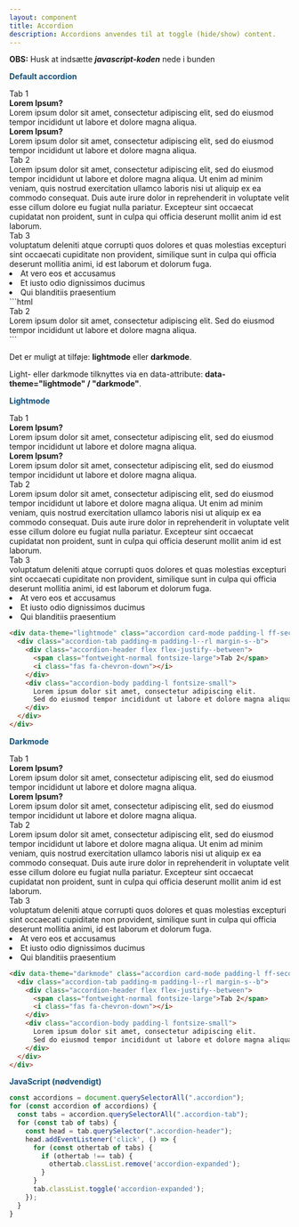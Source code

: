 ```yaml
---
layout: component
title: Accordion
description: Accordions anvendes til at toggle (hide/show) content.
---
```


**OBS:** Husk at indsætte ***javascript-koden*** nede i bunden

<span style="color:#12507b;font-weight: bolder">Default accordion</span>

<div class="flex grid-width--small">
  <div class="accordion card-mode padding-l ff-secondary width-1of1">
    <div class="accordion-tab padding-m padding-l--rl margin-s--b">
      <div class="accordion-header flex flex-justify--between">
        <span class="fontweight-normal fontsize-large">Tab 1</span>
        <i class="fas fa-chevron-down"></i>
      </div>
      <div class="accordion-body padding-l fontsize-small">
      <div><b>Lorem Ipsum?</b></div>
      Lorem ipsum dolor sit amet, consectetur adipiscing elit, sed do eiusmod tempor incididunt ut labore et dolore magna aliqua.
      <div class="padding-m--t"><b>Lorem Ipsum?</b></div>
      Lorem ipsum dolor sit amet, consectetur adipiscing elit, sed do eiusmod tempor incididunt ut labore et dolore magna aliqua.
      </div>
    </div>
    <div class="accordion-tab padding-m padding-l--rl margin-s--b">
      <div class="accordion-header flex flex-justify--between">
        <span class="fontweight-normal fontsize-large">Tab 2</span>
        <i class="fas fa-chevron-down"></i>
      </div>
      <div class="accordion-body padding-l fontsize-small">
      Lorem ipsum dolor sit amet, consectetur adipiscing elit, sed do eiusmod tempor incididunt ut labore et dolore magna aliqua. Ut enim ad minim veniam, quis nostrud exercitation ullamco laboris nisi ut aliquip ex ea commodo consequat. Duis aute irure dolor in reprehenderit in voluptate velit esse cillum dolore eu fugiat nulla pariatur. Excepteur sint occaecat cupidatat non proident, sunt in culpa qui officia deserunt mollit anim id est laborum.
      </div>
    </div>
      <div class="accordion-tab padding-m padding-l--rl margin-s--b">
      <div class="accordion-header flex flex-justify--between">
        <span class="fontweight-normal fontsize-large">Tab 3</span>
        <i class="fas fa-chevron-down"></i>
      </div>
      <div class="accordion-body padding-l fontsize-small">
          voluptatum deleniti atque corrupti quos dolores et quas molestias excepturi sint occaecati cupiditate non provident, similique sunt in culpa qui officia deserunt mollitia animi, id est laborum et dolorum fuga.
        <li>At vero eos et accusamus</li>
        <li>Et iusto odio dignissimos ducimus</li>
        <li>Qui blanditiis praesentium</li>
      </div>
    </div>
  </div>
</div>
```html
<div class="accordion card-mode padding-l ff-secondary width-1of1">
  <div class="accordion-tab padding-m padding-l--rl margin-s--b">
    <div class="accordion-header flex flex-justify--between">
      <span class="fontweight-normal fontsize-large">Tab 2</span>
      <i class="fas fa-chevron-down"></i>
    </div>
    <div class="accordion-body padding-l fontsize-small">
      Lorem ipsum dolor sit amet, consectetur adipiscing elit.
      Sed do eiusmod tempor incididunt ut labore et dolore magna aliqua.
    </div>
  </div>
</div>
```

Det er muligt at tilføje: **lightmode** eller **darkmode**.

Light- eller darkmode tilknyttes via en data-attribute: **data-theme="lightmode" / "darkmode"**.

<span style="color:#12507b;font-weight: bolder">Lightmode</span>

<div class="flex grid-width--small">
  <div data-theme="lightmode" class="accordion card-mode padding-l ff-secondary width-1of1">
    <div class="accordion-tab padding-m padding-l--rl margin-s--b">
      <div class="accordion-header flex flex-justify--between">
        <span class="fontweight-normal fontsize-large">Tab 1</span>
        <i class="fas fa-chevron-down"></i>
      </div>
      <div class="accordion-body padding-l fontsize-small">
      <div><b>Lorem Ipsum?</b></div>
      Lorem ipsum dolor sit amet, consectetur adipiscing elit, sed do eiusmod tempor incididunt ut labore et dolore magna aliqua.
      <div class="padding-m--t"><b>Lorem Ipsum?</b></div>
      Lorem ipsum dolor sit amet, consectetur adipiscing elit, sed do eiusmod tempor incididunt ut labore et dolore magna aliqua.
      </div>
    </div>
    <div class="accordion-tab padding-m padding-l--rl margin-s--b">
      <div class="accordion-header flex flex-justify--between">
        <span class="fontweight-normal fontsize-large">Tab 2</span>
        <i class="fas fa-chevron-down"></i>
      </div>
      <div class="accordion-body padding-l fontsize-small">
      Lorem ipsum dolor sit amet, consectetur adipiscing elit, sed do eiusmod tempor incididunt ut labore et dolore magna aliqua. Ut enim ad minim veniam, quis nostrud exercitation ullamco laboris nisi ut aliquip ex ea commodo consequat. Duis aute irure dolor in reprehenderit in voluptate velit esse cillum dolore eu fugiat nulla pariatur. Excepteur sint occaecat cupidatat non proident, sunt in culpa qui officia deserunt mollit anim id est laborum.
      </div>
    </div>
      <div class="accordion-tab padding-m padding-l--rl margin-s--b">
      <div class="accordion-header flex flex-justify--between">
        <span class="fontweight-normal fontsize-large">Tab 3</span>
        <i class="fas fa-chevron-down"></i>
      </div>
      <div class="accordion-body padding-l fontsize-small">
          voluptatum deleniti atque corrupti quos dolores et quas molestias excepturi sint occaecati cupiditate non provident, similique sunt in culpa qui officia deserunt mollitia animi, id est laborum et dolorum fuga.
        <li>At vero eos et accusamus</li>
        <li>Et iusto odio dignissimos ducimus</li>
        <li>Qui blanditiis praesentium</li>
      </div>
    </div>
  </div>
</div>

```html
<div data-theme="lightmode" class="accordion card-mode padding-l ff-secondary width-1of1">
  <div class="accordion-tab padding-m padding-l--rl margin-s--b">
    <div class="accordion-header flex flex-justify--between">
      <span class="fontweight-normal fontsize-large">Tab 2</span>
      <i class="fas fa-chevron-down"></i>
    </div>
    <div class="accordion-body padding-l fontsize-small">
      Lorem ipsum dolor sit amet, consectetur adipiscing elit.
      Sed do eiusmod tempor incididunt ut labore et dolore magna aliqua.
    </div>
  </div>
</div>
```

<span style="color:#12507b;font-weight: bolder">Darkmode</span>

<div class="flex grid-width--small">
  <div data-theme="darkmode" class="accordion card-mode padding-l ff-secondary width-1of1">
    <div class="accordion-tab padding-m padding-l--rl margin-s--b">
      <div class="accordion-header flex flex-justify--between">
        <span class="fontweight-normal fontsize-large">Tab 1</span>
        <i class="fas fa-chevron-down"></i>
      </div>
      <div class="accordion-body padding-l fontsize-small">
      <div><b>Lorem Ipsum?</b></div>
      Lorem ipsum dolor sit amet, consectetur adipiscing elit, sed do eiusmod tempor incididunt ut labore et dolore magna aliqua.
      <div class="padding-m--t"><b>Lorem Ipsum?</b></div>
      Lorem ipsum dolor sit amet, consectetur adipiscing elit, sed do eiusmod tempor incididunt ut labore et dolore magna aliqua.
      </div>
    </div>
    <div class="accordion-tab padding-m padding-l--rl margin-s--b">
      <div class="accordion-header flex flex-justify--between">
        <span class="fontweight-normal fontsize-large">Tab 2</span>
        <i class="fas fa-chevron-down"></i>
      </div>
      <div class="accordion-body padding-l fontsize-small">
      Lorem ipsum dolor sit amet, consectetur adipiscing elit, sed do eiusmod tempor incididunt ut labore et dolore magna aliqua. Ut enim ad minim veniam, quis nostrud exercitation ullamco laboris nisi ut aliquip ex ea commodo consequat. Duis aute irure dolor in reprehenderit in voluptate velit esse cillum dolore eu fugiat nulla pariatur. Excepteur sint occaecat cupidatat non proident, sunt in culpa qui officia deserunt mollit anim id est laborum.
      </div>
    </div>
      <div class="accordion-tab padding-m padding-l--rl margin-s--b">
      <div class="accordion-header flex flex-justify--between">
        <span class="fontweight-normal fontsize-large">Tab 3</span>
        <i class="fas fa-chevron-down"></i>
      </div>
      <div class="accordion-body padding-l fontsize-small">
          voluptatum deleniti atque corrupti quos dolores et quas molestias excepturi sint occaecati cupiditate non provident, similique sunt in culpa qui officia deserunt mollitia animi, id est laborum et dolorum fuga.
        <li>At vero eos et accusamus</li>
        <li>Et iusto odio dignissimos ducimus</li>
        <li>Qui blanditiis praesentium</li>
      </div>
    </div>
  </div>
</div>

```html
<div data-theme="darkmode" class="accordion card-mode padding-l ff-secondary width-1of1">
  <div class="accordion-tab padding-m padding-l--rl margin-s--b">
    <div class="accordion-header flex flex-justify--between">
      <span class="fontweight-normal fontsize-large">Tab 2</span>
      <i class="fas fa-chevron-down"></i>
    </div>
    <div class="accordion-body padding-l fontsize-small">
      Lorem ipsum dolor sit amet, consectetur adipiscing elit.
      Sed do eiusmod tempor incididunt ut labore et dolore magna aliqua.
    </div>
  </div>
</div>
```

<span style="color:#12507b;font-weight: bolder">JavaScript (nødvendigt)</span>

<script>
const accordions = document.querySelectorAll(".accordion");
for (const accordion of accordions) {
  const tabs = accordion.querySelectorAll(".accordion-tab");
  for (const tab of tabs) {
    const head = tab.querySelector(".accordion-header");
    head.addEventListener('click', () => {
      for (const othertab of tabs) {
        if (othertab !== tab) {
          othertab.classList.remove('accordion-expanded');
        }
      }
      tab.classList.toggle('accordion-expanded');
    });
  }
}
</script>

```javascript
const accordions = document.querySelectorAll(".accordion");
for (const accordion of accordions) {
  const tabs = accordion.querySelectorAll(".accordion-tab");
  for (const tab of tabs) {
    const head = tab.querySelector(".accordion-header");
    head.addEventListener('click', () => {
      for (const othertab of tabs) {
        if (othertab !== tab) {
          othertab.classList.remove('accordion-expanded');
        }
      }
      tab.classList.toggle('accordion-expanded');
    });
  }
}
```
